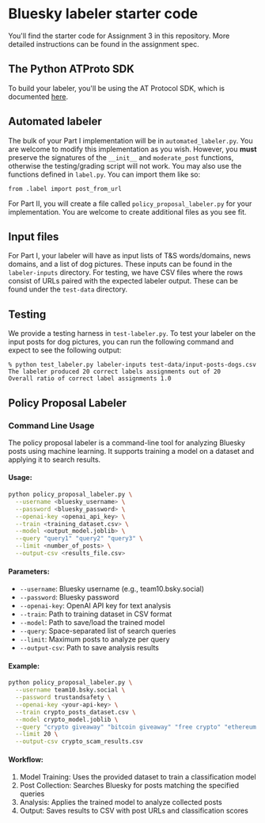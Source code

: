 # Bluesky labeler starter code
You'll find the starter code for Assignment 3 in this repository. More detailed
instructions can be found in the assignment spec.

## The Python ATProto SDK
To build your labeler, you'll be using the AT Protocol SDK, which is documented [here](https://atproto.blue/en/latest/).

## Automated labeler
The bulk of your Part I implementation will be in `automated_labeler.py`. You are
welcome to modify this implementation as you wish. However, you **must**
preserve the signatures of the `__init__` and `moderate_post` functions,
otherwise the testing/grading script will not work. You may also use the
functions defined in `label.py`. You can import them like so:
```
from .label import post_from_url
```

For Part II, you will create a file called `policy_proposal_labeler.py` for your
implementation. You are welcome to create additional files as you see fit.

## Input files
For Part I, your labeler will have as input lists of T&S words/domains, news
domains, and a list of dog pictures. These inputs can be found in the
`labeler-inputs` directory. For testing, we have CSV files where the rows
consist of URLs paired with the expected labeler output. These can be found
under the `test-data` directory.

## Testing
We provide a testing harness in `test-labeler.py`. To test your labeler on the
input posts for dog pictures, you can run the following command and expect to
see the following output:

```
% python test_labeler.py labeler-inputs test-data/input-posts-dogs.csv
The labeler produced 20 correct labels assignments out of 20
Overall ratio of correct label assignments 1.0
```

## Policy Proposal Labeler

### Command Line Usage
The policy proposal labeler is a command-line tool for analyzing Bluesky posts using machine learning. It supports training a model on a dataset and applying it to search results.

#### Usage:
```bash
python policy_proposal_labeler.py \
  --username <bluesky_username> \
  --password <bluesky_password> \
  --openai-key <openai_api_key> \
  --train <training_dataset.csv> \
  --model <output_model.joblib> \
  --query "query1" "query2" "query3" \
  --limit <number_of_posts> \
  --output-csv <results_file.csv>
```

#### Parameters:
- `--username`: Bluesky username (e.g., team10.bsky.social)
- `--password`: Bluesky password
- `--openai-key`: OpenAI API key for text analysis
- `--train`: Path to training dataset in CSV format
- `--model`: Path to save/load the trained model
- `--query`: Space-separated list of search queries
- `--limit`: Maximum posts to analyze per query
- `--output-csv`: Path to save analysis results

#### Example:
```bash
python policy_proposal_labeler.py \
  --username team10.bsky.social \
  --password trustandsafety \
  --openai-key <your-api-key> \
  --train crypto_posts_dataset.csv \
  --model crypto_model.joblib \
  --query "crypto giveaway" "bitcoin giveaway" "free crypto" "ethereum airdrop" "crypto winners" \
  --limit 20 \
  --output-csv crypto_scam_results.csv
```

#### Workflow:
1. Model Training: Uses the provided dataset to train a classification model
2. Post Collection: Searches Bluesky for posts matching the specified queries
3. Analysis: Applies the trained model to analyze collected posts
4. Output: Saves results to CSV with post URLs and classification scores







